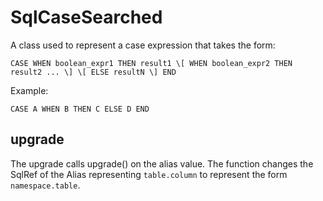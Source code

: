 # SqlCaseSearched

A class used to represent a case expression that takes the form:

`CASE WHEN boolean_expr1 THEN result1 \[ WHEN boolean_expr2 THEN result2 ... \] \[ ELSE resultN \] END`

Example:

```
CASE A WHEN B THEN C ELSE D END
```

## upgrade 

The upgrade calls upgrade() on the alias value. 
The function changes the SqlRef of the Alias representing `table.column` to represent the form `namespace.table`.
